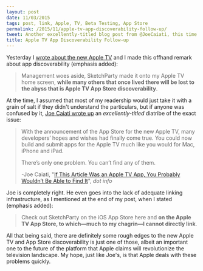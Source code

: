 ```yaml
---
layout: post
date: 11/03/2015
tags: post, link, Apple, TV, Beta Testing, App Store
permalink: /2015/11/apple-tv-app-discoverability-follow-up/
tweet: Another excellently-titled blog post from @JoeCaiati, this time about app discoverability on the new Apple TV.
title: Apple TV App Discoverability Follow-up
---
```


Yesterday I [wrote about the new Apple TV](http://engineeredeloquence.com/2015/11/an-app-and-an-apple-tv) and I made this offhand remark about app discoverability (emphasis added):

>Management woes aside, SketchParty made it onto my Apple TV home screen, **while many others that once lived there will be lost to the abyss that is Apple TV App Store discoverability**.

At the time, I assumed that most of my readership would just take it with a grain of salt if they didn't understand the particulars, but if anyone was confused by it, [Joe Caiati wrote up](http://joecaiati.info/post/132416330715/if-this-article-was-an-apple-tv-app-you-probably) an *excellently-titled* diatribe of the exact issue:

>With the announcement of the App Store for the new Apple TV, many developers’ hopes and wishes had finally come true. You could now build and submit apps for the Apple TV much like you would for Mac, iPhone and iPad.
>
>There’s only one problem. You can’t find any of them.
>
>-Joe Caiati, "[If This Article Was an Apple TV App, You Probably Wouldn’t Be Able to Find It](http://joecaiati.info/post/132416330715/if-this-article-was-an-apple-tv-app-you-probably)", *dot info*

Joe is completely right. He even goes into the lack of adequate linking infrastructure, as I mentioned at the end of my post, when I stated (emphasis added):

>Check out SketchParty on the iOS App Store here and **on the Apple TV App Store, to which—much to my chagrin—I cannot directly link**.

All that being said, there are definitely some rough edges to the new Apple TV and App Store discoverability is just one of those, albeit an important one to the future of the platform that Apple claims will revolutionize the television landscape. My hope, just like Joe's, is that Apple deals with these problems quickly.